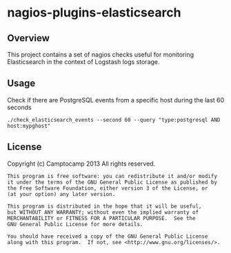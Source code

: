 nagios-plugins-elasticsearch                                                    
============================                                                    
                                                                                
Overview                                                                        
--------                                                                        
                                                                                
This project contains a set of nagios checks useful for monitoring Elasticsearch in the context of Logstash logs storage.
                                                                                
Usage                                                                           
-----                                                                         
                                                                                
Check if there are PostgreSQL events from a specific host during the last 60 seconds
                                                                                
    ./check_elasticsearch_events --second 60 --query "type:postgresql AND host:mypghost"
    

License
-------

Copyright (c) Camptocamp 2013 All rights reserved.

    This program is free software: you can redistribute it and/or modify
    it under the terms of the GNU General Public License as published by
    the Free Software Foundation, either version 3 of the License, or
    (at your option) any later version.
    
    This program is distributed in the hope that it will be useful,
    but WITHOUT ANY WARRANTY; without even the implied warranty of
    MERCHANTABILITY or FITNESS FOR A PARTICULAR PURPOSE.  See the
    GNU General Public License for more details.
    
    You should have received a copy of the GNU General Public License
    along with this program.  If not, see <http://www.gnu.org/licenses/>.
